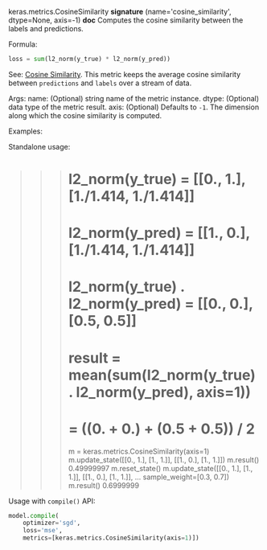 keras.metrics.CosineSimilarity
__signature__
(name='cosine_similarity', dtype=None, axis=-1)
__doc__
Computes the cosine similarity between the labels and predictions.

Formula:

```python
loss = sum(l2_norm(y_true) * l2_norm(y_pred))
```
See: [Cosine Similarity](https://en.wikipedia.org/wiki/Cosine_similarity).
This metric keeps the average cosine similarity between `predictions` and
`labels` over a stream of data.

Args:
    name: (Optional) string name of the metric instance.
    dtype: (Optional) data type of the metric result.
    axis: (Optional) Defaults to `-1`. The dimension along which the cosine
        similarity is computed.

Examples:

Standalone usage:

>>> # l2_norm(y_true) = [[0., 1.], [1./1.414, 1./1.414]]
>>> # l2_norm(y_pred) = [[1., 0.], [1./1.414, 1./1.414]]
>>> # l2_norm(y_true) . l2_norm(y_pred) = [[0., 0.], [0.5, 0.5]]
>>> # result = mean(sum(l2_norm(y_true) . l2_norm(y_pred), axis=1))
>>> #        = ((0. + 0.) +  (0.5 + 0.5)) / 2
>>> m = keras.metrics.CosineSimilarity(axis=1)
>>> m.update_state([[0., 1.], [1., 1.]], [[1., 0.], [1., 1.]])
>>> m.result()
0.49999997
>>> m.reset_state()
>>> m.update_state([[0., 1.], [1., 1.]], [[1., 0.], [1., 1.]],
...                sample_weight=[0.3, 0.7])
>>> m.result()
0.6999999

Usage with `compile()` API:

```python
model.compile(
    optimizer='sgd',
    loss='mse',
    metrics=[keras.metrics.CosineSimilarity(axis=1)])
```

